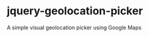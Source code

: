 jquery-geolocation-picker
=========================

A simple visual geolocation picker using Google Maps
